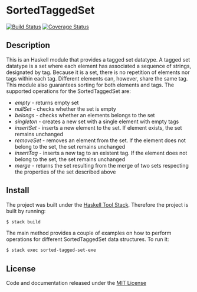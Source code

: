 # SortedTaggedSet

[![Build Status](https://travis-ci.org/rena2damas/sorted-tagged-set.svg?branch=master)](https://travis-ci.org/rena2damas/sorted-tagged-set)
[![Coverage Status](https://coveralls.io/repos/github/rena2damas/sorted-tagged-set/badge.svg)](https://coveralls.io/github/rena2damas/sorted-tagged-set)


## Description

This is an Haskell module that provides a tagged set datatype. A tagged set datatype is a set where each element has associated a sequence of strings, designated by tag. Because it is a set, there is no repetition of elements nor tags within each tag. Different elements can, however, share the same tag. This module also guarantees sorting for both elements and tags. The supported operations for the SortedTaggedSet are:

* *empty* -  returns empty set
* *nullSet* - checks whether the set is empty
* *belongs* - checks whether an elements belongs to the set
* *singleton* - creates a new set with a single element with empty tags
* *insertSet* - inserts a new element to the set. If element exists, the set remains unchanged
* *removeSet* - removes an element from the set. If the element does not belong to the set, the set remains unchanged
* *insertTag* - inserts a new tag to an existent tag. If the element does not belong to the set, the set remains unchanged
* *merge* - returns the set resulting from the merge of two sets respecting the properties of the set described above

## Install
The project was built under the [Haskell Tool Stack](https://docs.haskellstack.org). Therefore the project is built by running:

```bash
$ stack build
```

The main method provides a couple of examples on how to perform operations for different SortedTaggedSet data structures. To run it:

```bash
$ stack exec sorted-tagged-set-exe
```

## License
Code and documentation released under the [MIT License](https://github.com/rena2damas/sorted-tagged-set/blob/master/LICENSE)